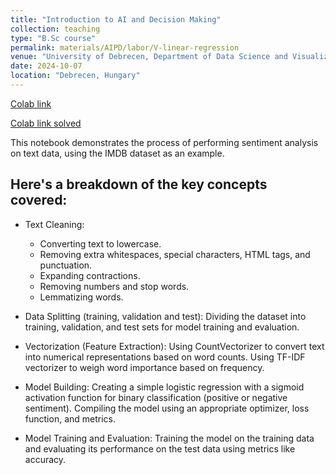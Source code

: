 ```yaml
---
title: "Introduction to AI and Decision Making"
collection: teaching
type: "B.Sc course"
permalink: materials/AIPD/labor/V-linear-regression
venue: "University of Debrecen, Department of Data Science and Visualization"
date: 2024-10-07
location: "Debrecen, Hungary"
---
```


[Colab link](https://colab.research.google.com/drive/1sIXiLMUMcxdY4gyF4Ex2p3RKx1qy43eR)

[Colab link solved](https://colab.research.google.com/drive/1EaR0ro3CO6Ccq2Noi06xeLpGdCjH7cro?authuser=2)

This notebook demonstrates the process of performing sentiment analysis on text data, using the IMDB dataset as an example.

## Here's a breakdown of the key concepts covered:

- Text Cleaning:
    - Converting text to lowercase.
    - Removing extra whitespaces, special characters, HTML tags, and punctuation.
    - Expanding contractions.
    - Removing numbers and stop words.
    - Lemmatizing words.

- Data Splitting (training, validation and test): Dividing the dataset into training, validation, and test sets for model training and evaluation.

- Vectorization (Feature Extraction):
        Using CountVectorizer to convert text into numerical representations based on word counts.
        Using TF-IDF vectorizer to weigh word importance based on frequency.

- Model Building:
        Creating a simple logistic regression with a sigmoid activation function for binary classification (positive or negative sentiment).
        Compiling the model using an appropriate optimizer, loss function, and metrics.

- Model Training and Evaluation: Training the model on the training data and evaluating its performance on the test data using metrics like accuracy.
